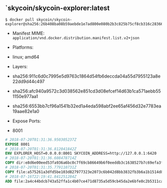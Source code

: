 ## `skycoin/skycoin-explorer:latest

```console
$ docker pull skycoin/skycoin-explorer@sha256:26b408ba08b59aebde1e7ad800e080b2b3c825b75cf8cb316c283665125f7678
```

- Manifest MIME: `application/vnd.docker.distribution.manifest.list.v2+json`
- Platforms:
 - linux; amd64

- Layers:
 - sha256:911c6d0c7995e5d9763c1864d54fb6deccda04a55d7955123a8e22dd9d44c497
 - sha256:afc940a9572c3d038562e851cd3d08efcef14d63b1ca571aebb551150e977aa1
 - sha256:6553bb7cf96a1541b32ed1a4eda598abf2ee65af456d32e7783ea19aae82e1a0

- Expose Ports:
 - 8001

```dockerfile
# 2018-07-20T01:31:36.950305237Z
EXPOSE 8001
# 2018-07-20T01:31:36.812041842Z
ENV EXPLORER_HOST=0.0.0.0:8001 SKYCOIN_ADDRESS=http://127.0.0.1:6420
# 2018-07-20T01:31:36.608478714Z
COPY dir:e8d6e00eed53fa936a6bc0c7f69cb86649b6f0eeddb3c1638527b7c69efa3fd3 in ./dist
# 2018-07-20T01:31:35.779110731Z
COPY file:a575261a3dfd5be103d827977323e2073c6b042d8bb3832fb3b6a1b1514d860b in /usr/bin/
# 2018-07-16T22:19:41.841251284Z
ADD file:2a4c44bdcb743a52ffa1c4b07ce471d8735a5d59cb45da2e6bfe0c2b5311ca90 in /
```